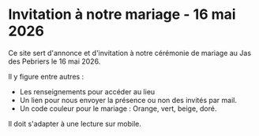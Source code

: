 # Invitation à notre mariage - 16 mai 2026

Ce site sert d'annonce et d'invitation à notre cérémonie de mariage au Jas des Pebriers le 16 mai 2026. 

Il y figure entre autres : 
* Les renseignements pour accéder au lieu
* Un lien pour nous envoyer la présence ou non des invités par mail. 
* Un code couleur pour le mariage : Orange, vert, beige, doré.


Il doit s'adapter à une lecture sur mobile. 